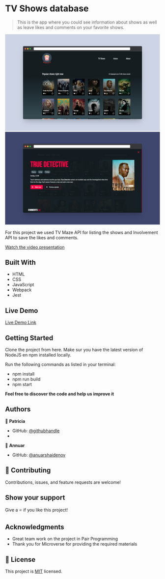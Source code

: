 # TV Shows database

> This is the app where you could see information about shows as well as leave likes and comments on your favorite shows.

![screenshot](./screenshot-1.png)
![screenshot](./screenshot-2.png)

For this project we used TV Maze API for listing the shows and Involvement API to save the likes and comments.

[Watch the video presentation](https://drive.google.com/file/d/1svFQg9_LLJpxsX6ZNLWN3IxjPV9hFE2e/view?usp=sharing)

## Built With

- HTML
- CSS
- JavaScript
- Webpack
- Jest

## Live Demo

[Live Demo Link](https://patriciachrysy.github.io/kanban-board/dist/)


## Getting Started

Clone the project from here. Make sur you have the latest version of NodeJS en npm installed locally.

Run the following commands as listed in your terminal:
- npm install
- npm run build
- npm start


**Feel free to discover the code and help us improve it**


## Authors

👤 **Patricia**

- GitHub: [@githubhandle](https://github.compatriciachrysy)
- 
👤 **Annuar**

- GitHub: [@anuarshaidenov](https://github.com/anuarshaidenov)

## 🤝 Contributing

Contributions, issues, and feature requests are welcome!


## Show your support

Give a ⭐️ if you like this project!

## Acknowledgments

- Great team work on the project in Pair Programming
- Thank you for Microverse for providing the required materials

## 📝 License

This project is [MIT](./MIT.md) licensed.
